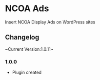 # NCOA Ads
Insert NCOA Display Ads on WordPress sites

## Changelog
~Current Version:1.0.11~

### 1.0.0
* Plugin created